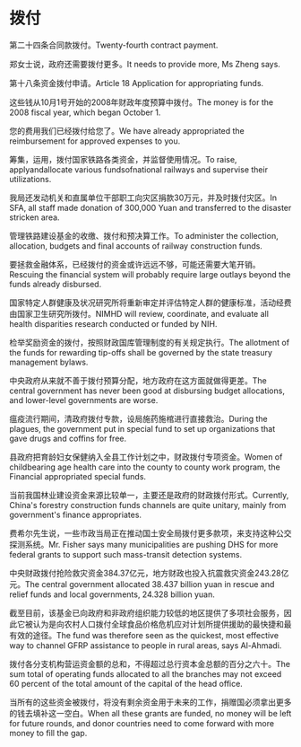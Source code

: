 # 拨付

<p><span class="chinese">第二十四条合同款拨付。</span><span class="english">Twenty-fourth contract payment.</span></p>

<p><span class="chinese">郑女士说，政府还需要拨付更多。</span><span class="english">It needs to provide more, Ms Zheng says.</span></p>

<p><span class="chinese">第十八条资金拨付申请。</span><span class="english">Article 18 Application for appropriating funds.</span></p>

<p><span class="chinese">这些钱从10月1号开始的2008年财政年度预算中拨付。</span><span class="english">The money is for the 2008  fiscal year, which began October 1.</span></p>

<p><span class="chinese">您的费用我们已经拨付给您了。</span><span class="english">We have already appropriated the reimbursement for approved expenses to you.</span></p>

<p><span class="chinese">筹集，运用，拨付国家铁路各类资金，并监督使用情况。</span><span class="english">To raise, applyandallocate various fundsofnational railways and supervise their utilizations.</span></p>

<p><span class="chinese">我局还发动机关和直属单位干部职工向灾区捐款30万元，并及时拨付灾区。</span><span class="english">In SFA, all staff made donation of 300,000 Yuan and transferred to the disaster stricken area.</span></p>

<p><span class="chinese">管理铁路建设基金的收缴、拨付和预决算工作。</span><span class="english">To administer the collection, allocation, budgets and final accounts of railway construction funds.</span></p>

<p><span class="chinese">要拯救金融体系，已经拨付的资金或许远远不够，可能还需要大笔开销。</span><span class="english">Rescuing the financial system will probably require large outlays beyond the funds already disbursed.</span></p>

<p><span class="chinese">国家特定人群健康及状况研究所将重新审定并评估特定人群的健康标准，活动经费由国家卫生研究所拨付。</span><span class="english">NIMHD will review, coordinate, and evaluate all health disparities research conducted or funded by NIH.</span></p>

<p><span class="chinese">检举奖励资金的拨付，按照财政国库管理制度的有关规定执行。</span><span class="english">The allotment of the funds for rewarding tip-offs shall be governed by the state treasury management bylaws.</span></p>

<p><span class="chinese">中央政府从来就不善于拨付预算分配，地方政府在这方面就做得更差。</span><span class="english">The central government has never been good at disbursing budget allocations, and lower-level governments are worse.</span></p>

<p><span class="chinese">瘟疫流行期间，清政府拨付专款，设局施药施棺进行直接救治。</span><span class="english">During the plagues, the government put in special fund to set up organizations that gave drugs and coffins for free.</span></p>

<p><span class="chinese">县政府把育龄妇女保健纳入全县工作计划之中，财政拨付专项资金。</span><span class="english">Women of childbearing age health care into the county to county work program, the Financial appropriated special funds.</span></p>

<p><span class="chinese">当前我国林业建设资金来源比较单一，主要还是政府的财政拨付形式。</span><span class="english">Currently, China's forestry construction funds channels are quite unitary, mainly from government's finance appropriates.</span></p>

<p><span class="chinese">费希尔先生说，一些市政当局正在推动国土安全局拨付更多款项，来支持这种公交探测系统。</span><span class="english">Mr. Fisher says many municipalities are pushing DHS for more federal grants to support such mass-transit detection systems.</span></p>

<p><span class="chinese">中央财政拨付抢险救灾资金384.37亿元，地方财政也投入抗震救灾资金243.28亿元。</span><span class="english">The central government allocated 38.437 billion yuan in rescue and relief funds and local governments, 24.328 billion yuan.</span></p>

<p><span class="chinese">截至目前，该基金已向政府和非政府组织能力较低的地区提供了多项社会服务，因此它被认为是向农村人口拨付全球食品价格危机应对计划所提供援助的最快捷和最有效的途径。</span><span class="english">The fund was therefore seen as the quickest, most effective way to channel GFRP assistance to people in rural areas, says Al-Ahmadi.</span></p>

<p><span class="chinese">拨付各分支机构营运资金额的总和，不得超过总行资本金总额的百分之六十。</span><span class="english">The sum total of operating funds allocated to all the branches may not exceed 60 percent of the total amount of the capital of the head office.</span></p>

<p><span class="chinese">当所有的这些资金被拨付，将没有剩余资金用于未来的工作，捐赠国必须拿出更多的钱去填补这一空白。</span><span class="english">When all these grants are funded, no money will be left for future rounds, and donor countries need to come forward with more money to fill the gap.</span></p>

